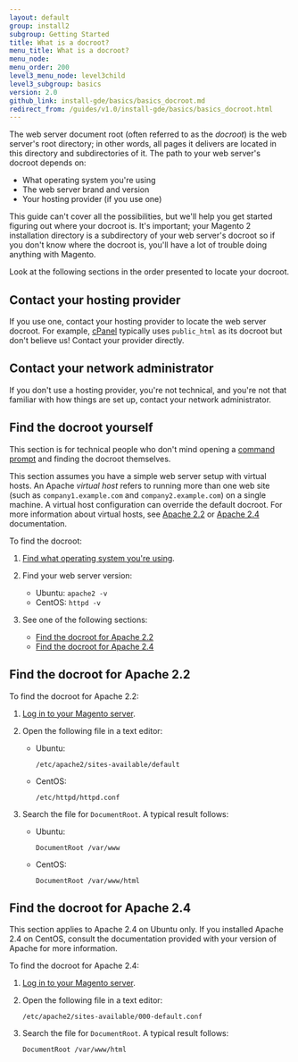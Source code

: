 ```yaml
---
layout: default
group: install2
subgroup: Getting Started
title: What is a docroot?
menu_title: What is a docroot?
menu_node: 
menu_order: 200
level3_menu_node: level3child
level3_subgroup: basics
version: 2.0
github_link: install-gde/basics/basics_docroot.md
redirect_from: /guides/v1.0/install-gde/basics/basics_docroot.html
---
```


The web server document root (often referred to as the *docroot*) is the web server's root directory; in other words, all pages it delivers are located in this directory and subdirectories of it. The path to your web server's docroot depends on:

*	What operating system you're using
*	The web server brand and version
*	Your hosting provider (if you use one)

This guide can't cover all the possibilities, but we'll help you get started figuring out where your docroot is. It's important; your Magento 2 installation directory is a subdirectory of your web server's docroot so if you don't know where the docroot is, you'll have a lot of trouble doing anything with Magento.

Look at the following sections in the order presented to locate your docroot.

## Contact your hosting provider
If you use one, contact your hosting provider to locate the web server docroot. For example, <a href="http://support.hostgator.com/articles/cpanel/what-is-a-document-root-folder" target="_blank">cPanel</a> typically uses `public_html` as its docroot but don't believe us! Contact your provider directly.

## Contact your network administrator
If you don't use a hosting provider, you're not technical, and you're not that familiar with how things are set up, contact your network administrator. 

## Find the docroot yourself
This section is for technical people who don't mind opening a <a href="{{page.baseurl}}install-gde/basics/basics_login.html">command prompt</a> and finding the docroot themselves.

<div class="bs-callout bs-callout-info" id="info">
  <p>This section assumes you have a simple web server setup with virtual hosts. An Apache <em>virtual host</em> refers to running more than one web site (such as <code>company1.example.com</code> and <code>company2.example.com</code>) on a single machine. A virtual host configuration can override the default docroot. For more information about virtual hosts, see <a href="http://httpd.apache.org/docs/2.2/mod/core.html#virtualhost" target="_blank">Apache 2.2</a> or <a href="http://httpd.apache.org/docs/2.4/mod/core.html#virtualhost" target="_blank">Apache 2.4</a> documentation.</p>
</div> 

To find the docroot:

1.	<a href="{{page.baseurl}}install-gde/basics/basics_os-version.html">Find what operating system you're using</a>.
2.	Find your web server version:

	*	Ubuntu: `apache2 -v`
	*	CentOS: `httpd -v`
	
3.	See one of the following sections:

	*	<a href="#basics-docroot-apache22">Find the docroot for Apache 2.2</a>
	*	<a href="#basics-docroot-apache24">Find the docroot for Apache 2.4</a>

<h2 id="basics-docroot-apache22">Find the docroot for Apache 2.2</h2>
To find the docroot for Apache 2.2:

1.	<a href="{{page.baseurl}}install-gde/basics/basics_login.html">Log in to your Magento server</a>.
2.	Open the following file in a text editor:

	*	Ubuntu:

			/etc/apache2/sites-available/default

	*	CentOS:

			/etc/httpd/httpd.conf

3.	Search the file for `DocumentRoot`. A typical result follows:

	*	Ubuntu:

			DocumentRoot /var/www

	*	CentOS:

			DocumentRoot /var/www/html


<h2 id="basics-docroot-apache24">Find the docroot for Apache 2.4</h2>
This section applies to Apache 2.4 on Ubuntu only. If you installed Apache 2.4 on CentOS, consult the documentation provided with your version of Apache for more information.

To find the docroot for Apache 2.4:

1.	<a href="{{page.baseurl}}install-gde/basics/basics_login.html">Log in to your Magento server</a>.
2.	Open the following file in a text editor:

		/etc/apache2/sites-available/000-default.conf

3.	Search the file for `DocumentRoot`. A typical result follows:

		DocumentRoot /var/www/html


